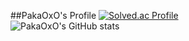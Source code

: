 ##PakaOxO's Profile
[![Solved.ac Profile](http://mazassumnida.wtf/api/v2/generate_badge?boj=koka)](https://solved.ac/koka/)<br>
![PakaOxO's GitHub stats](https://github-readme-stats.vercel.app/api?username=PakaOxO&show_icons=true&theme=radical)
